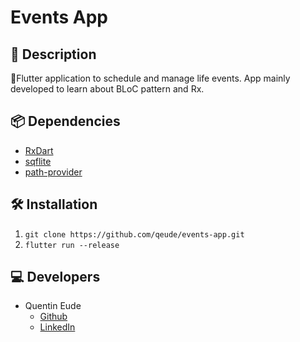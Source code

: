 # Events App

## 📖 Description
📱Flutter application to schedule and manage life events.
App mainly developed to learn about BLoC pattern and Rx.

## 📦 Dependencies
* [RxDart](https://pub.dartlang.org/packages/rxdart)
* [sqflite](https://pub.dartlang.org/packages/sqflite)
* [path-provider](https://pub.dartlang.org/packages/path_provider)

## 🛠 Installation
1. `git clone https://github.com/qeude/events-app.git`
2. `flutter run --release`

## 💻 Developers
* Quentin Eude
    * [Github](https://github.com/qeude)
    * [LinkedIn](https://www.linkedin.com/in/quentineude/)

